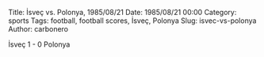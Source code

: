 Title: İsveç vs. Polonya, 1985/08/21
Date: 1985/08/21 00:00
Category: sports
Tags: football, football scores, İsveç, Polonya
Slug: isvec-vs-polonya
Author: carbonero


İsveç 1 - 0 Polonya
